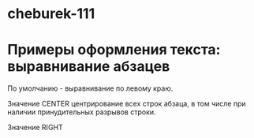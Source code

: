 # cheburek-111
<html>
   <link rel="stylesheet" href="style.css1" type="text/css"/>
  <body>
    <h1>
  Примеры оформления текста: выравнивание абзацев
    </h1>
     <p>По умолчанию - выравнивание по левому краю.</p>
     <p>Значение CENTER центрирование всех строк абзаца, в том числе при наличии принудительных разрывов строки.</p>
     <p>Значение RIGHT
  </body>
</html>  
